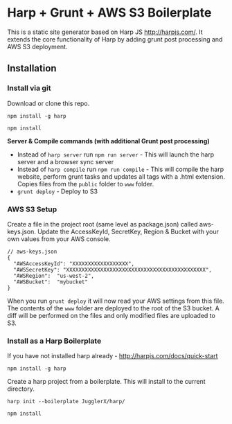 # Harp + Grunt + AWS S3 Boilerplate
This is a static site generator based on Harp JS http://harpjs.com/. It extends the core functionality of Harp by adding grunt post processing and AWS S3 deployment.

## Installation
### Install via git

Download or clone this repo.

```
npm install -g harp
```
```
npm install
```
**Server & Compile commands (with additional Grunt post processing)**
- Instead of `harp server` run `npm run server` - This will launch the harp server and a browser sync server
- Instead of `harp compile` run `npm run compile` - This will compile the harp website, perform grunt tasks and updates all <a> tags with a .html extension. Copies files from the `public` folder to `www` folder.
- `grunt deploy` - Deploy to S3

### AWS S3 Setup ###
Create a file in the project root (same level as package.json) called aws-keys.json. Update the AccessKeyId, SecretKey, Region & Bucket with your own values from your AWS console.

```
// aws-keys.json
{
  "AWSAccessKeyId": "XXXXXXXXXXXXXXXXXX",
  "AWSSecretKey": "XXXXXXXXXXXXXXXXXXXXXXXXXXXXXXXXXXXXXXXXXXXXX",
  "AWSRegion":  "us-west-2",
  "AWSBucket":  "mybucket"
}
```

When you run `grunt deploy` it will now read your AWS settings from this file. The contents of the `www` folder are deployed to the root of the S3 bucket. A diff will be performed on the files and only modified files are uploaded to S3.


### Install as a Harp Boilerplate

If you have not installed harp already - http://harpjs.com/docs/quick-start
```
npm install -g harp
```
Create a harp project from a boilerplate. This will install to the current directory.
```
harp init --boilerplate JugglerX/harp/
```
```
npm install
```
